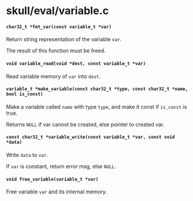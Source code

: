 # skull/eval/variable.c

#### `char32_t *fmt_var(const variable_t *var)`
Return string representation of the variable `var`.

The result of this function must be freed.

#### `void variable_read(void *dest, const variable_t *var)`
Read variable memory of `var` into `dest`.

#### `variable_t *make_variable(const char32_t *type, const char32_t *name, bool is_const)`
Make a variable called `name` with type `type`, and make it const if `is_const` is true.

Returns `NULL` if var cannot be created, else pointer to created var.

#### `const char32_t *variable_write(const variable_t *var, const void *data)`
Write `data` to `var`.

If `var` is constant, return error msg, else `NULL`.

#### `void free_variable(variable_t *var)`
Free variable `var` and its internal memory.

